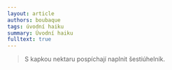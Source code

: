 ```yaml
---
layout: article
authors: boubaque
tags: úvodní haiku
summary: Úvodní haiku
fulltext: true
---
```


> S kapkou nektaru
> pospíchají naplnit
> šestiúhelník.